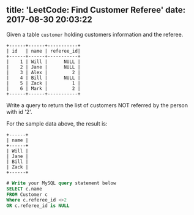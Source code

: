 title: 'LeetCode: Find Customer Referee'
date: 2017-08-30 20:03:22
---

Given a table `customer` holding customers information and the referee.
```
+------+------+-----------+
| id   | name | referee_id|
+------+------+-----------+
|    1 | Will |      NULL |
|    2 | Jane |      NULL |
|    3 | Alex |         2 |
|    4 | Bill |      NULL |
|    5 | Zack |         1 |
|    6 | Mark |         2 |
+------+------+-----------+
```
Write a query to return the list of customers NOT referred by the person with id '2'.

For the sample data above, the result is:
```
+------+
| name |
+------+
| Will |
| Jane |
| Bill |
| Zack |
+------+
```


```sql
# Write your MySQL query statement below
SELECT c.name
FROM Customer c
Where c.referee_id <>2
OR c.referee_id is NULL
```
